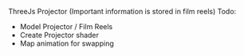 ThreeJs Projector (Important information is stored in film reels)
Todo:
- Model Projector / Film Reels
- Create Projector shader
- Map animation for swapping
